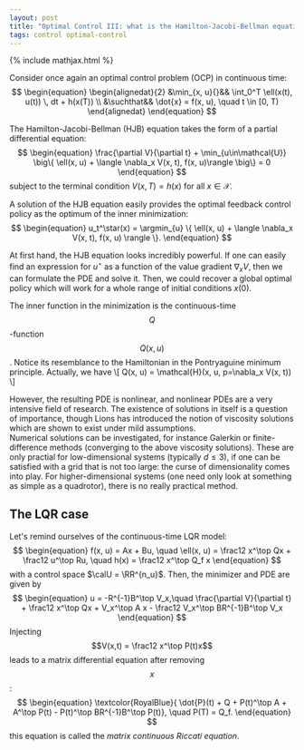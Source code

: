 ```yaml
---
layout: post
title: "Optimal Control III: what is the Hamilton-Jacobi-Bellman equation?"
tags: control optimal-control
---
```

{% include mathjax.html %}

Consider once again an optimal control problem (OCP) in continuous time:
$$
\begin{equation}
\begin{alignedat}{2}
    &\min_{x, u}{}&& \int_0^T \ell(x(t), u(t)) \, dt + h(x(T))  \\
    &\suchthat&& \dot{x} = f(x, u), \quad t \in [0, T)
\end{alignedat}
\end{equation}
$$

The Hamilton-Jacobi-Bellman (HJB) equation takes the form of a partial differential equation:
$$
\begin{equation}
    \frac{\partial V}{\partial t} + \min_{u\in\mathcal{U}}
    \big\{
        \ell(x, u) + \langle \nabla_x V(x, t), f(x, u)\rangle
    \big\} = 0
\end{equation}
$$
subject to the terminal condition $V(x, T) = h(x)$ for all $x \in \mathcal{X}$.

A solution of the HJB equation easily provides the optimal feedback control policy as the optimum of the inner minimization:
$$
\begin{equation}
    u_t^\star(x) = \argmin_{u} \{ \ell(x, u) + \langle \nabla_x V(x, t), f(x, u) \rangle \}.
\end{equation}
$$

At first hand, the HJB equation looks incredibly powerful. If one can easily find an expression for $u^\star$ as a function of the value gradient $\nabla_xV$, then we can formulate the PDE and solve it.
Then, we could recover a global optimal policy which will work for a whole range of initial conditions $x(0)$.

The inner function in the minimization is the continuous-time $$ Q $$-function $$ Q(x, u) $$. Notice its resemblance to the Hamiltonian in the Pontryaguine minimum principle. Actually, we have
\\[
    Q(x, u) = \mathcal{H}(x, u, p=\nabla_x V(x, t))
\\]

However, the resulting PDE is nonlinear, and nonlinear PDEs are a very intensive field of research. The existence of solutions in itself is a question of importance, though Lions has introduced the notion of viscosity solutions which are shown to exist under mild assumptions.  
Numerical solutions can be investigated, for instance Galerkin or finite-difference methods (converging to the above viscosity solutions). These are only practial for low-dimensional systems (typically $d \leq 3$), if one can be satisfied with a grid that is not too large: the curse of dimensionality comes into play.
For higher-dimensional systems (one need only look at something as simple as a quadrotor), there is no really practical method.

## The LQR case

Let's remind ourselves of the continuous-time LQR model:
$$
\begin{equation}
    f(x, u) = Ax + Bu, \quad \ell(x, u) = \frac12 x^\top Qx + \frac12 u^\top Ru, \quad h(x) = \frac12 x^\top Q_f x
\end{equation}
$$
with a control space $\calU = \RR^{n_u}$.
Then, the minimizer and PDE are given by
$$
\begin{equation}
    u = -R^{-1}B^\top V_x,\quad
    \frac{\partial V}{\partial t} + \frac12 x^\top Qx + V_x^\top A x - \frac12 V_x^\top BR^{-1}B^\top V_x
\end{equation}
$$
Injecting $$V(x,t) = \frac12 x^\top P(t)x$$ leads to a matrix differential equation after removing $$ x $$:
$$
\begin{equation}
    \textcolor{RoyalBlue}{
    \dot{P}(t) + Q + P(t)^\top A + A^\top P(t) - P(t)^\top BR^{-1}B^\top P(t)}, \quad P(T) = Q_f.
\end{equation}
$$
this equation is called the _matrix continuous Riccati equation_.
